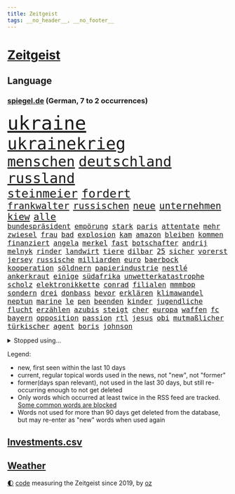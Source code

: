 ```yaml
---
title: Zeitgeist
tags: __no_header__, __no_footer__
---
```


# [Zeitgeist](https://oliz.io/zeitgeist/)

## Language

<h3><a href="https://www.spiegel.de" target="_blank">spiegel.de</a> (German, 7 to 2 occurrences)</h3>
<p style="font-family:monospace">
<span style="font-size:32pt"><a href="news_links.html#ukraine" class="current">ukraine</a></span>
<br>
<span style="font-size:28pt"><a href="news_links.html#ukrainekrieg" class="current">ukrainekrieg</a></span>
<br>
<span style="font-size:24pt"><a href="news_links.html#menschen" class="current">menschen</a></span>
<span style="font-size:24pt"><a href="news_links.html#deutschland" class="current">deutschland</a></span>
<span style="font-size:24pt"><a href="news_links.html#russland" class="current">russland</a></span>
<br>
<span style="font-size:20pt"><a href="news_links.html#steinmeier" class="current">steinmeier</a></span>
<span style="font-size:20pt"><a href="news_links.html#fordert" class="current">fordert</a></span>
<br>
<span style="font-size:16pt"><a href="news_links.html#frankwalter" class="current">frankwalter</a></span>
<span style="font-size:16pt"><a href="news_links.html#russischen" class="current">russischen</a></span>
<span style="font-size:16pt"><a href="news_links.html#neue" class="current">neue</a></span>
<span style="font-size:16pt"><a href="news_links.html#unternehmen" class="current">unternehmen</a></span>
<span style="font-size:16pt"><a href="news_links.html#kiew" class="current">kiew</a></span>
<span style="font-size:16pt"><a href="news_links.html#alle" class="current">alle</a></span>
<br>
<span style="font-size:12pt"><a href="news_links.html#bundespräsident" class="current">bundespräsident</a></span>
<span style="font-size:12pt"><a href="news_links.html#empörung" class="current">empörung</a></span>
<span style="font-size:12pt"><a href="news_links.html#stark" class="current">stark</a></span>
<span style="font-size:12pt"><a href="news_links.html#paris" class="current">paris</a></span>
<span style="font-size:12pt"><a href="news_links.html#attentate" class="new">attentate</a></span>
<span style="font-size:12pt"><a href="news_links.html#mehr" class="current">mehr</a></span>
<span style="font-size:12pt"><a href="news_links.html#zwiesel" class="new">zwiesel</a></span>
<span style="font-size:12pt"><a href="news_links.html#frau" class="current">frau</a></span>
<span style="font-size:12pt"><a href="news_links.html#bad" class="current">bad</a></span>
<span style="font-size:12pt"><a href="news_links.html#explosion" class="current">explosion</a></span>
<span style="font-size:12pt"><a href="news_links.html#kam" class="current">kam</a></span>
<span style="font-size:12pt"><a href="news_links.html#amazon" class="current">amazon</a></span>
<span style="font-size:12pt"><a href="news_links.html#bleiben" class="current">bleiben</a></span>
<span style="font-size:12pt"><a href="news_links.html#kommen" class="current">kommen</a></span>
<span style="font-size:12pt"><a href="news_links.html#finanziert" class="current">finanziert</a></span>
<span style="font-size:12pt"><a href="news_links.html#angela" class="current">angela</a></span>
<span style="font-size:12pt"><a href="news_links.html#merkel" class="current">merkel</a></span>
<span style="font-size:12pt"><a href="news_links.html#fast" class="current">fast</a></span>
<span style="font-size:12pt"><a href="news_links.html#botschafter" class="current">botschafter</a></span>
<span style="font-size:12pt"><a href="news_links.html#andrij" class="current">andrij</a></span>
<span style="font-size:12pt"><a href="news_links.html#melnyk" class="current">melnyk</a></span>
<span style="font-size:12pt"><a href="news_links.html#rinder" class="current">rinder</a></span>
<span style="font-size:12pt"><a href="news_links.html#landwirt" class="current">landwirt</a></span>
<span style="font-size:12pt"><a href="news_links.html#tiere" class="current">tiere</a></span>
<span style="font-size:12pt"><a href="news_links.html#dilbar" class="current">dilbar</a></span>
<span style="font-size:12pt"><a href="news_links.html#25" class="current">25</a></span>
<span style="font-size:12pt"><a href="news_links.html#sicher" class="current">sicher</a></span>
<span style="font-size:12pt"><a href="news_links.html#vorerst" class="current">vorerst</a></span>
<span style="font-size:12pt"><a href="news_links.html#jersey" class="new">jersey</a></span>
<span style="font-size:12pt"><a href="news_links.html#russische" class="current">russische</a></span>
<span style="font-size:12pt"><a href="news_links.html#milliarden" class="current">milliarden</a></span>
<span style="font-size:12pt"><a href="news_links.html#euro" class="current">euro</a></span>
<span style="font-size:12pt"><a href="news_links.html#baerbock" class="current">baerbock</a></span>
<span style="font-size:12pt"><a href="news_links.html#kooperation" class="current">kooperation</a></span>
<span style="font-size:12pt"><a href="news_links.html#söldnern" class="current">söldnern</a></span>
<span style="font-size:12pt"><a href="news_links.html#papierindustrie" class="new">papierindustrie</a></span>
<span style="font-size:12pt"><a href="news_links.html#nestlé" class="current">nestlé</a></span>
<span style="font-size:12pt"><a href="news_links.html#ankerkraut" class="new">ankerkraut</a></span>
<span style="font-size:12pt"><a href="news_links.html#einige" class="current">einige</a></span>
<span style="font-size:12pt"><a href="news_links.html#südafrika" class="current">südafrika</a></span>
<span style="font-size:12pt"><a href="news_links.html#unwetterkatastrophe" class="new">unwetterkatastrophe</a></span>
<span style="font-size:12pt"><a href="news_links.html#scholz" class="current">scholz</a></span>
<span style="font-size:12pt"><a href="news_links.html#elektronikkette" class="new">elektronikkette</a></span>
<span style="font-size:12pt"><a href="news_links.html#conrad" class="new">conrad</a></span>
<span style="font-size:12pt"><a href="news_links.html#filialen" class="new">filialen</a></span>
<span style="font-size:12pt"><a href="news_links.html#mmmbop" class="new">mmmbop</a></span>
<span style="font-size:12pt"><a href="news_links.html#sondern" class="current">sondern</a></span>
<span style="font-size:12pt"><a href="news_links.html#drei" class="current">drei</a></span>
<span style="font-size:12pt"><a href="news_links.html#donbass" class="current">donbass</a></span>
<span style="font-size:12pt"><a href="news_links.html#bevor" class="current">bevor</a></span>
<span style="font-size:12pt"><a href="news_links.html#erklären" class="current">erklären</a></span>
<span style="font-size:12pt"><a href="news_links.html#klimawandel" class="current">klimawandel</a></span>
<span style="font-size:12pt"><a href="news_links.html#neptun" class="new">neptun</a></span>
<span style="font-size:12pt"><a href="news_links.html#marine" class="current">marine</a></span>
<span style="font-size:12pt"><a href="news_links.html#le" class="current">le</a></span>
<span style="font-size:12pt"><a href="news_links.html#pen" class="current">pen</a></span>
<span style="font-size:12pt"><a href="news_links.html#beenden" class="current">beenden</a></span>
<span style="font-size:12pt"><a href="news_links.html#kinder" class="current">kinder</a></span>
<span style="font-size:12pt"><a href="news_links.html#jugendliche" class="current">jugendliche</a></span>
<span style="font-size:12pt"><a href="news_links.html#flucht" class="current">flucht</a></span>
<span style="font-size:12pt"><a href="news_links.html#erzählen" class="current">erzählen</a></span>
<span style="font-size:12pt"><a href="news_links.html#azubis" class="current">azubis</a></span>
<span style="font-size:12pt"><a href="news_links.html#steigt" class="current">steigt</a></span>
<span style="font-size:12pt"><a href="news_links.html#cher" class="new">cher</a></span>
<span style="font-size:12pt"><a href="news_links.html#europa" class="current">europa</a></span>
<span style="font-size:12pt"><a href="news_links.html#waffen" class="current">waffen</a></span>
<span style="font-size:12pt"><a href="news_links.html#fc" class="current">fc</a></span>
<span style="font-size:12pt"><a href="news_links.html#bayern" class="current">bayern</a></span>
<span style="font-size:12pt"><a href="news_links.html#opposition" class="current">opposition</a></span>
<span style="font-size:12pt"><a href="news_links.html#passion" class="new">passion</a></span>
<span style="font-size:12pt"><a href="news_links.html#rtl" class="current">rtl</a></span>
<span style="font-size:12pt"><a href="news_links.html#jesus" class="new">jesus</a></span>
<span style="font-size:12pt"><a href="news_links.html#obi" class="new">obi</a></span>
<span style="font-size:12pt"><a href="news_links.html#mutmaßlicher" class="current">mutmaßlicher</a></span>
<span style="font-size:12pt"><a href="news_links.html#türkischer" class="current">türkischer</a></span>
<span style="font-size:12pt"><a href="news_links.html#agent" class="current">agent</a></span>
<span style="font-size:12pt"><a href="news_links.html#boris" class="current">boris</a></span>
<span style="font-size:12pt"><a href="news_links.html#johnson" class="current">johnson</a></span>
</p>
<details>
<summary>Stopped using...</summary>
<p class="former" style="font-size:12pt">
scheinen(539) torjäger(539) treffer(539) israelischen(538) sarscov2(538) behandlung(537) depressionen(537) wirecard(537) ausgebrochen(536) enger(536) erteilt(536) geboren(536) geschäft(536) gesundheit(536) weiße(536) behandelt(535) day(535) ignoriert(535) schnelle(535) vergeblich(535) zweiter(535) alkohol(534) bewerber(534) coronatote(534) dominiert(534) elektroauto(534) florian(534) hieß(534) kurzem(534) lohnt(534) lufthansa(534) rückt(534) stich(534) vermögen(534) anderes(533) schießt(533) senat(533) tom(533) verfassungsschutz(533) verstöße(533) fahrzeug(532) gemeinde(532) joachim(532) namens(532) niederlagen(532) spätestens(532) verhandelt(532) wofür(532) ändert(532) 5(531) 80(531) bmw(531) breitet(531) egal(531) entgegen(531) entlässt(531) erscheinen(531) klaus(531) klimawandels(531) leichter(531) liege(531) mangelt(531) preisen(531) spaniens(531) trainieren(531) you(531) zugunsten(531) zweifeln(531) badenwürttembergs(530) entwarnung(530) fenster(530) gerufen(530) investitionen(530) islamistischen(530) kritische(530) männern(530) streicht(530) super(530) bücher(529) endet(529) gespielt(529) gigantische(529) hinterher(529) jüngeren(529) republikaner(529) roboter(529) stolz(529) 12(528) geriet(528) i(528) informieren(528) interne(528) irak(528) lager(528) mancherorts(528) oberbürgermeister(528) oppositionelle(528) rechten(528) verdächtigt(528) wurzeln(528) wütend(528) abgeben(527) britischer(527) ertragen(527) figuren(527) großaufgebot(527) jedem(527) kultur(527) schildert(527) studieren(527) usgericht(527) wirtschaftlichen(527) abgesetzt(526) attentat(526) diego(526) weder(526) wenden(526) üben(526) 7(525) freigestellt(525) game(525) island(525) sinn(525) verein(525) wochenüberblick(525) 1500(524) 33(524) ausschuss(524) beschwerden(524) bremer(524) negativ(524) nordirland(524) schlicht(524) stuft(524) 96(523) dramatische(523) kehrte(523) psychische(523) querdenker(523) radikale(523) reporter(523) geschäftsführer(522) schottland(522) crash(521) drohungen(521) feuerwehrleute(521) offenen(521) bande(520) gerechnet(520) image(520) meinungsfreiheit(520) moment(520) voraus(520) zigaretten(520) durchs(519) einreise(519) form(519) herrschen(519) option(519) transporter(519) anja(518) demokratischen(518) hürden(518) olympiasieger(518) pipeline(518) schnitt(518) überprüfen(518) ehe(517) potsdam(517) zuversichtlich(517) produzieren(516) erfolgreichsten(515) größeren(515) kevin(515) provokation(515) roger(515) sexuellen(515) attacken(514) gesetze(514) text(514) todesopfer(514) konkrete(513) olympische(513) sitzung(513) unterschied(513) bob(512) katholische(512) marsch(512) pandemiebekämpfung(512) empfängt(511) hängt(511) küstenwache(511) verstoßen(511) weckt(511) anzeichen(510) kontakt(510) parallelen(510) umgeht(510) gang(508) gehörte(508) kassierte(508) chats(506) münster(506) schockiert(506) trug(505) profis(504) vorgänger(504) bier(503) bürgerinnen(503) generalbundesanwalt(503) konferenz(503) psychisch(503) startete(503) verständnis(503) spannend(501) informiert(500) moschee(500) praxis(500) stress(500) songs(499) dutzend(498) fertig(496) solchen(496) benötigen(495) georg(494) künstliche(494) schmerz(494) gesundheitliche(493) thüringer(493) hinweis(491) türen(489) athletinnen(488) erhöhung(488) geht's(488) claus(486) ursprünglich(485) erhebliche(484) nächstes(484) tragischen(482) 56(480) bbc(475) suv(475) bösen(470) hitler(470) billiger(467) gelangen(467) größe(466) regelmäßig(466) schutzsuchende(462) rückte(460) zweieinhalb(458) festgesetzt(444) katzen(444) lieferketten(437) heimatland(436) schlaf(435) jagt(426) verstoß(426) geheimen(423) nachbarland(420) 18jähriger(415) entsprechenden(415) fotografiert(415) infrastruktur(407) vulkan(406) stören(396) herren(395) neuanfang(395) wunden(395) benannt(393) recherche(393) bischof(388) fängt(384) angefahren(379) konservative(374) kriege(371) elfjährigen(368) erteilte(361) unterschiedliche(361) coronainzidenz(357) zögern(353) affen(352) greenpeace(352) beleidigte(350) scharfen(344) proben(343) airline(342) notwendigen(327) trost(326) grünes(319) großkonzerne(318) begraben(316) dynamo(315) reinhard(315) beispiellose(310) sächsische(305) auszusetzen(304) impfgegner(303) vertrieben(303) tendenzen(302) psyche(301) fußballklub(299) kontinent(294) verschwörungsmythen(292) riesiger(291) impfskeptiker(289) finger(288) aktionäre(287) geflüchtet(285) julius(284) atomkraftwerk(283) tribüne(280) fehlte(278) adac(275) sichere(275) 16000(274) britta(273) 28jähriger(272) bergab(272) flüchtet(272) versichert(272) beteuert(271) gerichtet(270) kreative(268) füllen(267) auswärtige(266) bekennt(266) einstige(265) schwangeren(265) veröffentlichung(264) chemnitz(262) visa(260) eröffnen(258) vierjährige(256) freigesprochen(255) kolumnistin(255) 2007(252) brücken(252) tibet(252) haie(250) eingefahren(249) gewartet(249) spende(247) fläche(246) lied(246) elfjähriger(244) sichtbar(244) aushalten(243) funktionär(243) operiert(243) technischen(243) bedankt(242) dominieren(242) gewürdigt(242) inszenieren(242) thiel(239) karrierecoach(238) ermordung(237) bezieht(236) entzieht(235) füße(235) supermärkte(232) angegangen(231) erscheint(231) bauprojekte(230) freedom(230) syrische(228) winterspiele(227) schuhe(225) garage(224) websites(224) bedrohen(221) nachspielzeit(216) autokraten(215) lina(215) lauf(214) 400000(212) flüchtlingskrise(212) paket(212) drauf(211) nouripour(211) omid(211) rückgabe(211) hoffenheim(210) one(209) 39jähriger(208) beute(208) lieferprobleme(207) galaxy(206) vielfach(206) dax(205) machtübernahme(205) teslagigafactory(204) ergeht(203) gewidmet(202) steil(202) tsg(202) agiert(198) abfahrt(197) illegaler(197) 22jährige(193) mastercard(193) oper(193) umbruch(193) gesundheitsämter(192) ausreisen(191) anhörung(189) gehirn(188) krieger(188) laufzeit(188) sportstars(188) 70000(187) denise(187) menschliche(187) offensiv(187) lka(186) mehrwertsteuer(186) befragt(185) gesetzesänderung(185) geladen(184) durchbrechen(182) grenzregion(182) hierzulande(181) fünftel(180) südkoreas(178) unerwünschte(178) demut(177) direktor(177) tabellenspitze(176) ham(175) untätigkeit(175) bundesligatopspiel(174) hinunter(174) protestierten(174) terodde(174) aufholjagd(173) kunstwerke(173) ole(173) exportiert(172) gefeuert(172) krankenhauseinweisungen(171) 16jähriger(170) lava(170) verdoppeln(170) zündeten(170) gaskrise(169) wesen(169) mischen(168) unterhaus(167) eingeführt(166) präsidentschaftskandidat(166) batman(164) mailänder(164) beruflich(163) fluglinie(163) lindern(162) aue(161) schlafzimmer(160) brandt(158) bundesligist(158) tierarten(158) todesopfern(158) deutsch(157) verwerfungen(157) erneuern(156) 1974(155) eingefroren(155) havarie(155) kroatische(155) angehoben(154) aromen(154) rangnick(154) importieren(153) torres(153) aufgelöst(152) verdachtsfall(152) kürze(151) mauern(151) namibia(151) coronawinter(150) größtem(150) tatsächliche(150) booster(149) gap(148) anfangen(147) medizinische(147) mond(147) rechtsextremer(147) erreichbar(146) verblüffend(146) wiederholten(146) 260(145) exkollegen(145) komplizierter(145) reichste(145) sterne(144) verteilen(144) komplikationen(143) menschlichkeit(143) ansatz(142) südpolarmeer(142) tödlichem(142) marschiert(141) kernkraftwerk(140) sauerstoff(139) kleintransporter(138) traditionell(138) zoos(138) lockt(137) niedrigen(137) soziologe(137) diente(136) reine(136) beschlagnahmte(135) solcher(135) tickt(135) wille(135) airbus(134) methode(134) vielfältig(134) niclas(133) geschaut(132) gletscher(132) fraktionsvorsitzende(131) lettland(131) weiterspielen(130) beitreten(129) vereinbarten(129) ausschließen(128) spiegelgespräch(128) nutzung(127) betriebsrat(126) abnehmer(125) atlanta(125) gender(124) unserem(123) boykottieren(122) schier(122) tradition(122) eric(121) geldregen(121) hausbesitzer(121) korridor(121) paradies(121) wirklichkeit(121) aufgespürt(120) johnsons(120) museen(120) unterhaltung(120) cyberangriffs(119) flüchtenden(119) haag(119) tatortvote(119) winfried(119) mache(118) entsteht(117) auseinandersetzungen(116) kentucky(116) nagel(116) tierwohl(116) apotheken(115) karneval(115) harsch(114) jahresbeginn(114) martina(114) neunte(114) einschränken(112) femizide(112) quadrat(112) quadrats(112) versorgen(112) fehlenden(111) güler(111) praktikum(111) serap(111) zertifikate(111) tvmoderatorin(110) kurdische(109) rechtspopulistischen(109) hochwassers(108) fluglinien(107) vergabe(107) vietnam(107) dinosaurier(105) gerast(105) impfkritischen(105) maßgeblich(105) verkehrschaos(105) geckos(104) lena(104) natürlich(104) siebter(104) ärztin(104) nina(103) entsenden(102) hochansteckenden(102) impfpässe(102) rostocker(102) zeitweilig(102) texte(101) major(100) moralisch(100) untermauern(100) herrmann(99) kuleba(99) lehrt(99) angemessene(98) ezb(98) hässliche(98) wirtschaftssanktionen(98) witzig(98) behaupten(96) borrell(96) josep(96) student(96) unterirdischen(96) erobern(95) geschäften(95) miliz(95) mitgliedsländer(95) patzer(95) herben(93) zemmour(93) éric(93) alina(92) auszahlen(92) ewig(92) maradona(92) welternährungsorganisation(92) geschildert(91) gnade(91) mittelfeld(91) weitergehende(91) heikles(90) medienunternehmer(90) organisiert(90) schnellt(90) ablenkung(89) auszustellen(89) eingerichtet(89) uniklinikum(89) 71(88) aida(88) einnehmen(88) haßelmann(88) klauen(88) magull(88) unerlaubt(88) 140(87) geschlecht(87) weltbekannt(87) berlinspandau(86) diktatoren(86) drohte(86) jeweils(86) karrieren(86) quiz(86) wiederbeleben(86) dienstleistungen(85) diverse(85) flugzeugen(85) nahrung(85) sozialexperte(85) eroberung(84) erschwert(84) hackern(84) luftangriffen(84) model(84) pur(84) sicheren(84) urheberrecht(84) vorwoche(84) zeitraum(84) angehen(83) börsenaufsicht(83) optimal(83) rechtsgrundlage(83) rennstall(83) tennislegende(83) verneigt(83) ballistischen(82) gerammt(82) heftigem(82) kriegt(82) produzent(82) verpassten(82) eisschnellläuferin(81) innenraum(81) nannten(81) statistiken(81) vertiefen(81) wog(81) erkennt(80) erkrankungen(80) langjährigen(80) ausgebreitet(79) fliege(79) fossil(79) hinlegte(79) lyrics(79) negativrekord(79) rkipräsident(79) sibylle(79) weiten(79) eike(78) let(78) ställen(78) usdemokraten(78) abhalten(77) atemnot(77) autist(77) großeinsatz(77) härtesten(77) kampfeinsatz(77) maranello(77) stuhl(77) unschuldige(77) 1973(76) humanitären(76) reduzierte(76) schutzgebieten(76) bäder(75) bätzing(75) indiegames(75) schneefälle(75) unterschätzt(75) chelseacoach(74) distanzieren(74) schärfsten(74) stefanie(74) südkoreaner(74) everest(73) geplatzt(73) jost(73) kobusch(73) tätowieren(73) ausstrahlung(72) ballistische(72) disneyfilm(72) go(72) maxim(72) meere(72) nahelegen(72) opa(72) windsor(72) ian(71) kulturellen(71) ladung(71) niedergeschossen(71) zehntel(71) amy(70) chefstratege(70) einrichten(70) frauenrechte(70) mutigen(70) schießereien(70) singt(70) videobeweis(70) weiterreise(70) drakonische(69) frontlinie(69) kriegsschiffe(69) nova(69) sperrstunde(69) städtetag(69) unmöglichen(69) wandern(69) auswärtigen(68) forderten(68) großstädte(68) jahreshälfte(68) mobilisiert(68) tiktokstars(68) weitreichend(68) wild(68) abhängt(67) geredet(67) inszenierung(67) krankenkassenbeiträgen(67) veränderten(67) 1947(66) atommeiler(66) benachteiligt(66) bridge(66) harbour(66) importverbot(66) kreuzfahrtschiff(66) meiler(66) entfalten(65) gesundheitsämtern(65) machtlos(64) möglichem(64) stecker(64) antreibt(63) einzel(63) steuerlich(63) verehren(63) 169(62) cover(62) geläutert(62) islamabad(62) maren(62) spuckt(62) dämonen(61) erreichten(61) gegenkandidaten(61) hapaglloyd(61) hauptdarstellerin(61) querdenkern(61) wehrpflichtigen(61) abschuss(60) erhöhten(60) gewaschen(60) monsanto(60) gewicht(59) lokale(59) protestierenden(59) rio(59) slalom(59) stabilisieren(59) unnötig(59) 4400(58) angegeben(58) aufgerüstet(58) kraftwerke(58) schwurbler(58) sitzungen(58) abgezockt(57) beteiligter(57) exsowjetrepublik(57) kirill(57) schweineherz(57) wählern(57) allzeithoch(56) landschaft(56) neurowissenschaftlerin(56) pekings(56) sofortmaßnahmen(56) tirana(56) urner(56) autobahnbrücke(55) bitterkeit(55) dahinterstecken(55) müht(55) satellitenbildern(55) speziell(55) steuerte(55) technologies(55) texanische(55) brent(54) direkter(54) kaderali(54) ozeane(54) stille(54) unionspolitiker(54) auffällig(53) forschungszentrum(53) verpflichtendes(53) ausstatten(52) buckinghampalast(52) münstertatort(52) anstrengend(51) darmbakterien(51) defizite(51) eigner(51) eingekesselt(51) militärstützpunkt(51) negativschlagzeilen(51) 58jähriger(50) akku(50) außenwelt(50) führungstor(50) gefangen(50) gen(50) horror(50) neuerung(50) vierjährigen(50) gefechten(49) haustiere(49) preisschub(49) umgezogen(49) winkler(49) bundesligaprofi(48) cyberattacken(48) nachkommen(48) nützt(48) pontifex(48) präsidium(48) schmelzende(48) vergab(48) ölpreise(48) 1942(47) dialogbereitschaft(47) marx(47) missbrauchsgutachten(47) südkoreanischen(47) befürworten(46) gzuz(46) sowohl(46) büdenbender(45) lamborghini(45) routinier(45) unterbrechen(45) eingezogen(44) gelockert(44) geringe(44) gläubigen(44) philosoph(44) regierungssitz(44) verständlich(44) konfliktparteien(43) müsst(43) reichweite(43) anhaben(42) gestrandet(42) kubakrise(42) menschenrechtsaktivistin(42) seoul(42) aktienmärkte(41) cyberangriff(41) körperlichen(41) missbrauchte(41) neuregelung(41) pausen(41) raserei(41) schnellsten(41) zurecht(41) zurückkommt(41) gewölbe(40) militärlager(40) schwelle(40) staatsanwälte(40) elefant(39) finanzmärkten(39) kurdischen(39) schnellste(39) sofortigem(39) sportdirektor(39) 87jährige(38) e10(38) ausrichter(37) derzeitige(37) herauskommt(37) mineralwasser(37) rings(37) stärkung(37) teslafabrik(37) 92(36) benko(36) gründlich(36) niedriger(36) unbewaffnete(36) bezwang(35) lagarde(35) psychiater(35) raketenteils(35) tugendhat(35) vergleicht(35) weltordnung(35) folgten(34) gaslobbyist(34) kaja(34) russinnen(34) sinniert(34) tablet(34) ignorierte(33) medaillen(33) poliert(33) problems(33) sorte(33) it(32) kusel(32) odyssee(32) patientenschützer(32) schickten(32) schuster(32) umgeben(32) antarktisexpedition(31) misslungen(31) natoeinsatz(31) proteinimpfstoff(31) wütender(31) xenotransplantation(31) aufsichtsbehörde(30) baltischen(30) immunsystem(30) generalabrechnung(29) goldmedaille(29) intellektuellen(29) nicolaus(29) zagreb(29) air(28) eisig(28) hausbau(28) sendeverbot(28) yi(28) begeht(27) eifrig(27) erhob(27) machbar(27) coolness(26) drehten(26) reiht(26) blumenstrauß(25) ebene(25) gesuchter(25) hysterie(25) ranger(25) schweineherztransplantation(25) balkone(24) russin(24) s8(24) sekeinsatz(24) tab(24) vorab(24) wachsenden(24) wärmepumpen(24) fußballwelt(23) lindsey(23) pathos(23) prahlt(23) steuererleichterungen(23) travel(23) ausfiel(22) biathleten(22) delegierte(22) kammer(22) kreativität(22) neigen(22) prorussische(22) schlussfeier(22) sportgerichtshof(22) tiefgreifenderen(22) claas(21) heise(21) marschierten(21) meyerheuer(21) nervosität(21) neunten(21) nix(21) spiegeltvreporter(21) balanceakt(20) einsatzfähig(20) expansion(20) fernost(20) hausfrauen(20) körpergröße(20) terrorverdacht(20) vertreiben(20) waffensystem(20) üppige(20) antonia(19) auswandern(19) rissen(19) selbstzweifel(19) suvfahrer(19) ökonomisch(19) bewerberinnen(18) finanzsanktionen(18) nrwinnenministerium(18) schumer(18) spült(18) unterbunden(18) verbrauchern(18) chilenische(17) contest(17) eurovision(17) häme(17) krebsleiden(17) salzburg(17) vorentscheid(17) arne(16) bekanntheit(16) beruhigt(16) finanzmärkte(16) geklappt(16) siege(16) vorübergehenden(16) applaus(15) chemikalien(15) immunisierung(15) packen(15) pattinson(15) transgenderkindern(15) verjüngen(15) dienste(14) dächer(14) kanzelt(14) monarchin(14) mutige(14) selfmademilliardär(14) sperre(14) stagflation(14) tabellenletzten(14) ultra(14) überwiegt(14) erneuerbare(13) ernährung(13) forschenden(13) fußballspiel(13) impfschutz(13) kämpferisch(13) mindestalter(13) mittagessen(13) anzug(12) anzutreten(12) befruchtung(12) geschwüre(12) gesellschaftsjahr(12) huang(12) premierleagueklub(12) ukrainefeldzug(12) völkerrechts(12) wehrpflicht(12) yuting(12) amtszeiten(11) austausch(11) fliehenden(11) olena(11) schmerzt(11)
</p>
</details>
<p>Legend:
<ul>
<li><span class="new">new</span>, first seen within the last 10 days</li>
<li><span class="current">current</span>, regular topical words used in the news, not "new", not "former"</li>
<li><span class="former">former(days span relevant)</span>, not used in the last 30 days, but still re-occurring enough to not get deleted</li>
<li>Only words which occurred at least twice in the RSS feed are tracked. <a href="language/filters.py">Some common words are blocked</a></li>
<li>Words not used for more than 90 days get deleted from the database, but may re-enter as "new" words when used again</li>
</ul>
</p>

## [Investments](investments.html)[.csv](investments.csv)

## [Weather](weather.html)

<footer>
<a href="javascript:toggleTheme()" class="nav">🌓</a>
<a href="https://github.com/ooz/zeitgeist">code</a> measuring the Zeitgeist since 2019, by <a href="https://oliz.io">oz</a>
</footer>
